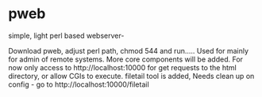 # pweb
simple, light perl based webserver-  

Download pweb, adjust perl path, chmod 544 and run.....
Used for mainly for admin of remote systems.  More core components will be added. For now only
access to  http://localhost:10000 for get requests to the html directory, or allow CGIs to execute.
filetail tool is added, Needs clean up on config - go to http://localhost:10000/filetail 



